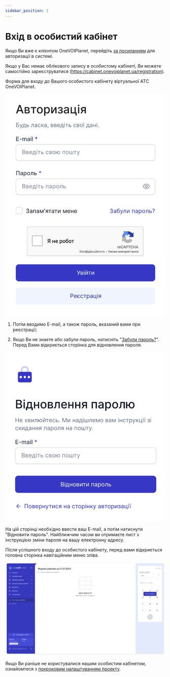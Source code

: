 ```yaml
---
sidebar_position: 1
---
```


# Вхід в особистий кабінет

Якщо Ви вже є клієнтом OneVOIPlanet, перейдіть [за посиланням](https://cabinet.onevoiplanet.ua/auth) для авторизації в системі.

Якщо у Вас немає облікового запису в особистому кабінеті, Ви можете самостійно зареєструватися (https://cabinet.onevoiplanet.ua/registration).

Форма для входу до Вашого особистого кабінету віртуальної АТС OneVOIPlanet.

![](../img/authorization/i-sign-in1.svg)

1. Потім вводимо E-mail, а також пароль, вказаний вами при реєстрації;

2. Якщо Ви не знаєте або забули пароль, натисніть "[Забули пароль?](https://cabinet.onevoiplanet.ua/auth/forgot-password)". Перед Вами відкриється сторінка для відновлення пароля.

![](../img/authorization/i-sign-in2.svg)

На цій сторінці необхідно ввести ваш E-mail, а потім натиснути "Відновити пароль". Найближчим часом ви отримаєте лист з інструкцією зміни пароля на вашу електронну адресу.

Після успішного входу до особистого кабінету, перед вами відкриється головна сторінка навігаційним меню зліва.

![](../img/authorization/i-sign-in3.svg)

Якщо Ви раніше не користувалися нашим особистим кабінетом, ознайомтеся з [покроковим налаштуванням проекту](/step-by-step-project-setup).